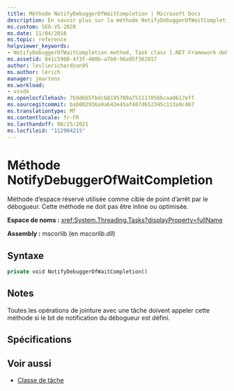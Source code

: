 ```yaml
---
title: Méthode NotifyDebuggerOfWaitCompletion | Microsoft Docs
description: En savoir plus sur la méthode NotifyDebuggerOfWaitCompletion, qui est un espace réservé utilisé comme cible de point d’arrêt par le débogueur.
ms.custom: SEO-VS-2020
ms.date: 11/04/2016
ms.topic: reference
helpviewer_keywords:
- NotifyDebuggerOfWaitCompletion method, Task class [.NET Framework debug engines]
ms.assetid: 841c5908-4f3f-400b-a7b0-96a95f362817
author: leslierichardson95
ms.author: lerich
manager: jmartens
ms.workload:
- vssdk
ms.openlocfilehash: 7b9d6b5fbdcb8195709a751117056bcaa0617eff
ms.sourcegitcommit: bab002936a9a642e45af407d652345c113a9c467
ms.translationtype: MT
ms.contentlocale: fr-FR
ms.lasthandoff: 06/25/2021
ms.locfileid: "112904215"
---
```

# <a name="notifydebuggerofwaitcompletion-method"></a>Méthode NotifyDebuggerOfWaitCompletion
Méthode d’espace réservé utilisée comme cible de point d’arrêt par le débogueur. Cette méthode ne doit pas être inline ou optimisée.

 **Espace de noms :** <xref:System.Threading.Tasks?displayProperty=fullName>

 **Assembly :** mscorlib (en *mscorlib.dll*)

## <a name="syntax"></a>Syntaxe

```vb
private void NotifyDebuggerOfWaitCompletion()
```

## <a name="remarks"></a>Notes
 Toutes les opérations de jointure avec une tâche doivent appeler cette méthode si le bit de notification du débogueur est défini.

## <a name="requirements"></a>Spécifications

## <a name="see-also"></a>Voir aussi
- [Classe de tâche](../../extensibility/debugger/task-class-internal-members.md)
